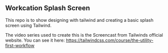 ## Workcation Splash Screen
This repo is to show designing with tailwind and creating a basic splash screen using Tailwind.

The video series used to create this is the Screencast from Tailwinds official website. You can see it here: https://tailwindcss.com/course/the-utility-first-workflow